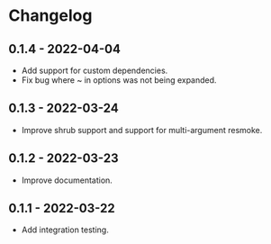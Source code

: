 # Changelog

## 0.1.4 - 2022-04-04

* Add support for custom dependencies.
* Fix bug where ~ in options was not being expanded.

## 0.1.3 - 2022-03-24

* Improve shrub support and support for multi-argument resmoke.

## 0.1.2 - 2022-03-23

* Improve documentation.

## 0.1.1 - 2022-03-22

* Add integration testing.
